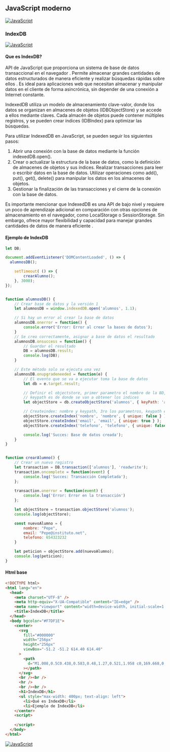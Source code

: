 ## JavaScript moderno
[![JavaScript](https://img.shields.io/badge/JavaScript-F7DF1E?style=for-the-badge&logo=javascript&logoColor=white&labelColor=101010)](https://github.com/Alberto-mt/JavaScript_JQuery/blob/main/JavaScript/Apuntes/index.md)

### IndexDB
[![JavaScript](https://img.shields.io/badge/IndexDB-44c04c?style=for-the-badge&logo=javascript&logoColor=white&labelColor=101010)](https://github.com/Alberto-mt/JavaScript_JQuery/blob/main/JavaScript/Apuntes/categories/IndexDB.md)

#### Que es IndexDB?
API de JavaScript que proporciona un sistema de base de datos transaccional en el navegador . Permite almacenar grandes cantidades de datos estructurados de manera eficiente y realizar búsquedas rápidas sobre ellos . Es ideal para aplicaciones web que necesitan almacenar y manipular datos en el cliente de forma asincrónica, sin depender de una conexión a Internet constante.

IndexedDB utiliza un modelo de almacenamiento clave-valor, donde los datos se organizan en almacenes de objetos (IDBObjectStore) y se accede a ellos mediante claves. Cada almacén de objetos puede contener múltiples registros, y se pueden crear índices (IDBIndex) para optimizar las búsquedas.

Para utilizar IndexedDB en JavaScript, se pueden seguir los siguientes pasos:

1. Abrir una conexión con la base de datos mediante la función indexedDB.open(). 
2. Crear o actualizar la estructura de la base de datos, como la definición de almacenes de objetos y sus índices.
Realizar transacciones para leer o escribir datos en la base de datos. Utilizar operaciones como add(), put(), get(), delete() para manipular los datos en los almacenes de objetos.
3. Gestionar la finalización de las transacciones y el cierre de la conexión con la base de datos.

Es importante mencionar que IndexedDB es una API de bajo nivel y requiere un poco de aprendizaje adicional en comparación con otras opciones de almacenamiento en el navegador, como LocalStorage o SessionStorage. Sin embargo, ofrece mayor flexibilidad y capacidad para manejar grandes cantidades de datos de manera eficiente .

#### Ejemplo de IndexDB
```js
let DB;

document.addEventListener('DOMContentLoaded', () => {
  alumnosDB();

    setTimeout( () => {
        crearAlumno();
    }, 3000);
});


function alumnosDB() {
    // Crear base de datos y la versión 1
    let alumnosDB = window.indexedDB.open('alumnos', 1.1);

    // Si hay un error al crear la base de datos
    alumnosDB.onerror = function() {
        console.error('Error: Error al crear la bases de datos');
    }
    // Se creo correctamente, asignar a base de datos el resultado
    alumnosDB.onsuccess = function() {
        // Guardar el resultado
        DB = alumnosDB.result;
        console.log(DB);
    }

    // Este método solo se ejecuta una vez
    alumnosDB.onupgradeneeded = function(e) {
        // El evento que se va a ejecutar toma la base de datos
        let db = e.target.result;

        // Definir el objectstore, primer parametro el nombre de la BD, segundo las opciones
        // keypath es de donde se van a obtener los indices
        let objectStore = db.createObjectStore('alumnos', { keyPath: 'alumnos',  autoIncrement: true } );

        // Createindex: nombre y keypath, 3ro los parametros, keypath en este caso sera el indice para poder realizar busquedas
        objectStore.createIndex('nombre', 'nombre', { unique: false } );
        objectStore.createIndex('email', 'email', { unique: true } );
        objectStore.createIndex('telefono', 'telefono', { unique: false } );

        console.log('Succes: Base de datos creada');
    }
}


function crearAlumno() {
    // Crear un nuevo registro
    let transaction = DB.transaction(['alumnos'], 'readwrite');
    transaction.oncomplete = function(event) {
        console.log('Succes: Transacción Completada');
    };
    
    transaction.onerror = function(event) {
        console.log('Error: Error en la transacción')
    };

    let objectStore = transaction.objectStore('alumnos');
    console.log(objectStore);

    const nuevoAlumno = {
        nombre: "Pepe",
        email: "Pepe@instituto.net",
        telefono: 654323232
    }

    let peticion = objectStore.add(nuevoAlumno);
    console.log(peticion);
}
```

#### Html base
```html
<!DOCTYPE html>
<html lang="en">
  <head>
    <meta charset="UTF-8" />
    <meta http-equiv="X-UA-Compatible" content="IE=edge" />
    <meta name="viewport" content="width=device-width, initial-scale=1.0" />
    <title>IndexDB</title>
  </head>
  <body bgcolor="#F7DF1E">
    <center>
      <svg
        fill="#000000"
        width="256px"
        height="256px"
        viewBox="-51.2 -51.2 614.40 614.40"
      >
        <path
          d="M1.008,0.5C0.438,0.583,0.48,1.27,0.521,1.958 c0,169.668,0,339.31,0,508.974c169.364,1.135,340.808,0.162,510.979,0.486c0-170.309,0-340.61,0-510.918 C341.342,0.5,171.167,0.5,1.008,0.5z M259.893,452.167c-11.822,11.919-30.478,18.938-53.429,18.938 c-37.643,0-58.543-18.34-71.884-43.711c12.842-8.2,25.966-16.122,39.344-23.795c5.456,15.262,23.886,32.42,44.683,21.857 c13.183-6.699,11.661-27.01,11.661-49.054c0-45.773,0-98.578,0-139.872c-0.042-0.688-0.083-1.375,0.482-1.458 c15.707,0,31.413,0,47.116,0c0,36.788,0,78.402,0,117.529C277.866,395.199,280.91,430.988,259.893,452.167z M470.696,409.917 c-2.674,39.884-35.243,61.063-79.17,61.188c-43.062,0.124-70.624-19.013-87.433-48.567c12.085-8.317,25.778-15.017,38.375-22.822 c10.08,15.761,27.537,30.91,53.429,28.652c16.131-1.406,34.856-14.555,24.285-34.482c-5.127-9.66-17.516-14.567-28.656-19.425 c-35.352-15.424-76.828-29.571-72.861-84.992c1.327-18.514,9.852-31.525,20.889-40.796c11.311-9.5,26.46-15.867,46.629-16.511 c36.629-1.173,56.723,15.12,70.429,37.884c-11.664,8.891-24.514,16.608-37.401,24.281c-4.229-12.995-24.644-25.658-41.772-17.969 c-7.789,3.493-14.788,13.761-10.684,26.224c3.66,11.115,18.589,17.199,30.599,22.344 C433.706,340.486,474.331,355.693,470.696,409.917z"
        ></path>
      </svg>
      <br /><br />
      <hr />
      <br /><br />
      <h1>IndexDB</h1>
      <ul style="max-width: 400px; text-align: left">
        <li>Qué es IndexDB</li>
        <li>Ejemplo de IndexDB</li>
    </center>
    <script>
      
    </script>
  </body>
</html>
```

[![JavaScript](https://img.shields.io/badge/IndexDB-44c04c?style=for-the-badge&label=&#9650;&logoColor=white&labelColor=101010)](https://github.com/Alberto-mt/JavaScript_JQuery/blob/main/JavaScript/Apuntes/categories/IndexDB.md)
